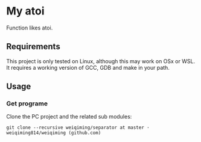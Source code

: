 # My atoi

Function likes atoi.

## Requirements

This project is only tested on Linux, although this may work on OSx or WSL. It requires a working version of GCC, GDB and make in your path.

## Usage
### Get programe
Clone the PC project and the related sub modules:
```
git clone --recursive weiqiming/separator at master · weiqiming814/weiqiming (github.com)
```
